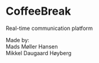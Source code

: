 # CoffeeBreak
Real-time communication platform

Made by: <br>
Mads Møller Hansen <br>
Mikkel Daugaard Høyberg
